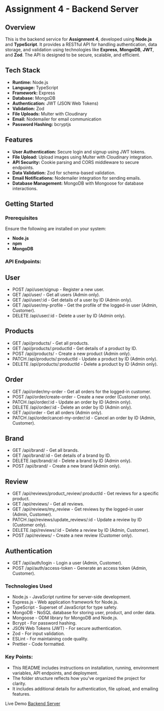 # Assignment 4 - Backend Server

## Overview

This is the backend service for **Assignment 4**, developed using **Node.js** and **TypeScript**. It provides a RESTful API for handling authentication, data storage, and validation using technologies like **Express**, **MongoDB**, **JWT**, and **Zod**. The API is designed to be secure, scalable, and efficient.

## Tech Stack

- **Runtime:** Node.js
- **Language:** TypeScript
- **Framework:** Express
- **Database:** MongoDB
- **Authentication:** JWT (JSON Web Tokens)
- **Validation:** Zod
- **File Uploads:** Multer with Cloudinary
- **Email:** Nodemailer for email communication
- **Password Hashing:** bcryptjs

## Features

- **User Authentication:** Secure login and signup using JWT tokens.
- **File Upload:** Upload images using Multer with Cloudinary integration.
- **API Security:** Cookie parsing and CORS middleware to secure endpoints.
- **Data Validation:** Zod for schema-based validation.
- **Email Notifications:** Nodemailer integration for sending emails.
- **Database Management:** MongoDB with Mongoose for database interactions.

## Getting Started

### Prerequisites

Ensure the following are installed on your system:

- **Node.js**
- **npm** 
- **MongoDB**

### API Endpoints:

## User
* POST /api/user/signup              - Register a new user.
* GET  /api/user/                    - Get all users (Admin only).
* GET  /api/user/:id                 - Get details of a user by ID (Admin only).
* GET  /api/user/my-profile           - Get the profile of the logged-in user (Admin, Customer).
* DELETE /api/user/:id                - Delete a user by ID (Admin only).

## Products
* GET  /api/products/                 - Get all products.
* GET  /api/products/:productId       - Get details of a product by ID.
* POST /api/products/                 - Create a new product (Admin only).
* PATCH /api/products/:productId      - Update a product by ID (Admin only).
* DELETE /api/products/:productId     - Delete a product by ID (Admin only).

## Order
* GET  /api/order/my-order            - Get all orders for the logged-in customer.
* POST /api/order/create-order        - Create a new order (Customer only).
* PATCH /api/order/:id                - Update an order by ID (Admin only).
* DELETE /api/order/:id               - Delete an order by ID (Admin only).
* GET  /api/order                     - Get all orders (Admin only).
* PATCH /api/order/cancel-my-order/:id - Cancel an order by ID (Admin, Customer).

## Brand
* GET  /api/brand/                    - Get all brands.
* GET  /api/brand/:id                 - Get details of a brand by ID.
* DELETE /api/brand/:id               - Delete a brand by ID (Admin only).
* POST /api/brand/                    - Create a new brand (Admin only).

## Review 
* GET  /api/reviews/product_review/:productId - Get reviews for a specific product.
* GET  /api/reviews/                  - Get all reviews.
* GET  /api/reviews/my_review         - Get reviews by the logged-in user (Admin, Customer).
* PATCH /api/reviews/update_reviews/:id - Update a review by ID (Customer only).
* DELETE /api/reviews/:id             - Delete a review by ID (Admin, Customer).
* POST /api/reviews/                  - Create a new review (Customer only).

## Authentication
* GET  /api/auth/login                - Login a user (Admin, Customer).
* POST /api/auth/access-token        - Generate an access token (Admin, Customer).


### Technologies Used
* Node.js           - JavaScript runtime for server-side development.
* Express.js        - Web application framework for Node.js.
* TypeScript        - Superset of JavaScript for type safety.
* MongoDB           - NoSQL database for storing user, product, and order data.
* Mongoose          - ODM library for MongoDB and Node.js.
* Bcrypt            - For password hashing.
* JSON Web Tokens (JWT) - For secure authentication.
* Zod               - For input validation.
* ESLint            - For maintaining code quality.
* Prettier          - Code formatted.



### Key Points:
- This README includes instructions on installation, running, environment variables, API endpoints, and deployment.
- The folder structure reflects how you've organized the project for clarity.
- It includes additional details for authentication, file upload, and emailing features.


Live Demo [Backend Server](https://mechanical-keyboard-shop-server-chi.vercel.app/)
  
